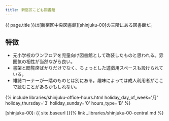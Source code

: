 ```yaml
---
title: 新宿区こども図書館
---
```


{{ page.title }}は[新宿区中央図書館][shinjuku-00]の三階にある図書館だ。

## 特徴

* 元小学校のワンフロアを児童向け図書館として改装したものと思われる。雰囲気の相性が当然ながら良い。
* 書架と閲覧席ばかりだけでなく、ちょっとした遊戯用スペースも設けられている。
* 雑誌コーナーが一階のものとは別にある。趣味によっては成人利用者がここで読むことがあるかもしれない。

{% include libraries/shinjuku-office-hours.html
    holiday_day_of_week='月'
    holiday_thursday='3'
    holiday_sunday='0'
    hours_type='B' %}

[shinjuku-00]: {{ site.baseurl }}{% link _libraries/shinjuku-00-central.md %}

